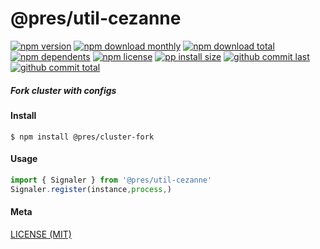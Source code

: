 # @pres/util-cezanne

[![npm version][badge-npm-version]][url-npm]
[![npm download monthly][badge-npm-download-monthly]][url-npm]
[![npm download total][badge-npm-download-total]][url-npm]
[![npm dependents][badge-npm-dependents]][url-github]
[![npm license][badge-npm-license]][url-npm]
[![pp install size][badge-pp-install-size]][url-pp]
[![github commit last][badge-github-last-commit]][url-github]
[![github commit total][badge-github-commit-count]][url-github]

[//]: <> (Shields)

[badge-npm-version]: https://flat.badgen.net/npm/v/@pres/cluster-fork

[badge-npm-download-monthly]: https://flat.badgen.net/npm/dm/@pres/cluster-fork

[badge-npm-download-total]:https://flat.badgen.net/npm/dt/@pres/cluster-fork

[badge-npm-dependents]: https://flat.badgen.net/npm/dependents/@pres/cluster-fork

[badge-npm-license]: https://flat.badgen.net/npm/license/@pres/cluster-fork

[badge-pp-install-size]: https://flat.badgen.net/packagephobia/install/@pres/cluster-fork

[badge-github-last-commit]: https://flat.badgen.net/github/last-commit/hoyeungw/pres

[badge-github-commit-count]: https://flat.badgen.net/github/commits/hoyeungw/pres

[//]: <> (Link)

[url-npm]: https://npmjs.org/package/@pres/cluster-fork

[url-pp]: https://packagephobia.now.sh/result?p=@pres/cluster-fork

[url-github]: https://github.com/hoyeungw/pres

##### Fork cluster with configs

#### Install

```console
$ npm install @pres/cluster-fork
```

#### Usage

```js
import { Signaler } from '@pres/util-cezanne'
Signaler.register(instance,process,)
```

#### Meta

[LICENSE (MIT)](LICENSE)
